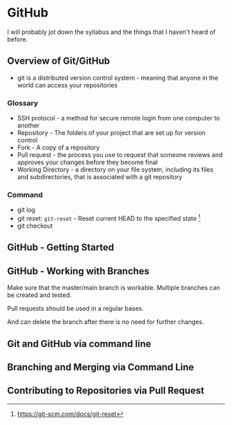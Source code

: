 # GitHub
I will probably jot down the syllabus and the things that I haven't heard of before. 

## Overview of Git/GitHub
+ git is a distributed version control system - meaning that anyone in the world can access your repositories

### Glossary
+ SSH protocol - a method for secure remote login from one computer to another
+ Repository - The folders of your project that are set up for version control
+ Fork - A copy of a repository
+ Pull request - the process you use to request that someone reviews and approves your changes before they become final
+ Working Directory - a directory on your file system, including its files and subdirectories, that is associated with a git repository 


### Command
+ git log
+ git reset: `git-reset` - Reset current HEAD to the specified state [^1]
+ git checkout


[^1]: https://git-scm.com/docs/git-reset

## GitHub - Getting Started
## GitHub - Working with Branches

Make sure that the master/main branch is workable. Multiple branches can be created and tested. 

Pull requests should be used in a regular bases.

And can delete the branch after there is no need for further changes. 

## Git and GitHub via command line 

## Branching and Merging via Command Line

## Contributing to Repositories via Pull Request
